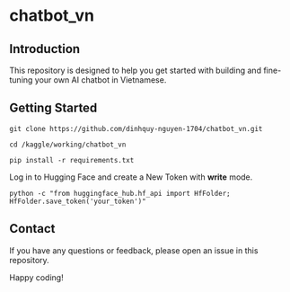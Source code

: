 # chatbot_vn
## Introduction
This repository is designed to help you get started with building and fine-tuning your own AI chatbot in Vietnamese.

## Getting Started
```
git clone https://github.com/dinhquy-nguyen-1704/chatbot_vn.git
```
```
cd /kaggle/working/chatbot_vn
```
```
pip install -r requirements.txt
```
Log in to Hugging Face and create a New Token with **write** mode.
```
python -c "from huggingface_hub.hf_api import HfFolder; HfFolder.save_token('your_token')"
```
## Contact
If you have any questions or feedback, please open an issue in this repository.

Happy coding!
